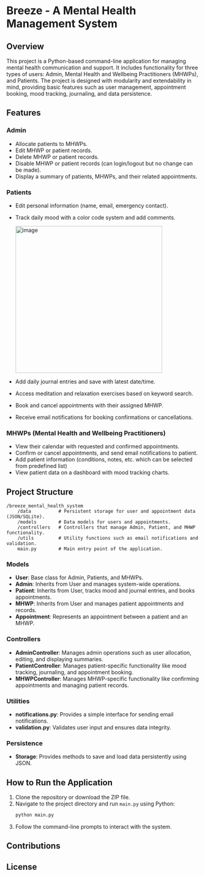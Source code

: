 
# Breeze - A Mental Health Management System

## Overview

This project is a Python-based command-line application for managing mental health communication and support. It includes functionality for three types of users: Admin, Mental Health and Wellbeing Practitioners (MHWPs), and Patients. The project is designed with modularity and extendability in mind, providing basic features such as user management, appointment booking, mood tracking, journaling, and data persistence.

## Features

### Admin
- Allocate patients to MHWPs.
- Edit MHWP or patient records.
- Delete MHWP or patient records.
- Disable MHWP or patient records (can login/logout but no change can be made).
- Display a summary of patients, MHWPs, and their related appointments.

### Patients
- Edit personal information (name, email, emergency contact).
- Track daily mood with a color code system and add comments.
  
  <img width="383" alt="image" src="https://github.com/user-attachments/assets/d28b5f55-82f1-4dbe-8837-28a62902ff09">
  
- Add daily journal entries and save with latest date/time.
- Access meditation and relaxation exercises based on keyword search.
- Book and cancel appointments with their assigned MHWP.
- Receive email notifications for booking confirmations or cancellations.

### MHWPs (Mental Health and Wellbeing Practitioners)
- View their calendar with requested and confirmed appointments.
- Confirm or cancel appointments, and send email notifications to patient.
- Add patient information (conditions, notes, etc. which can be selected from predefined list)
- View patient data on a dashboard with mood tracking charts.

## Project Structure

```
/breeze_mental_health_system
    /data          # Persistent storage for user and appointment data (JSON/SQLite).
    /models        # Data models for users and appointments.
    /controllers   # Controllers that manage Admin, Patient, and MHWP functionality.
    /utils         # Utility functions such as email notifications and validation.
    main.py        # Main entry point of the application.
```

### Models
- **User**: Base class for Admin, Patients, and MHWPs.
- **Admin**: Inherits from User and manages system-wide operations.
- **Patient**: Inherits from User, tracks mood and journal entries, and books appointments.
- **MHWP**: Inherits from User and manages patient appointments and records.
- **Appointment**: Represents an appointment between a patient and an MHWP.

### Controllers
- **AdminController**: Manages admin operations such as user allocation, editing, and displaying summaries.
- **PatientController**: Manages patient-specific functionality like mood tracking, journaling, and appointment booking.
- **MHWPController**: Manages MHWP-specific functionality like confirming appointments and managing patient records.

### Utilities
- **notifications.py**: Provides a simple interface for sending email notifications.
- **validation.py**: Validates user input and ensures data integrity.

### Persistence
- **Storage**: Provides methods to save and load data persistently using JSON.

## How to Run the Application

1. Clone the repository or download the ZIP file.
2. Navigate to the project directory and run `main.py` using Python:
   ```bash
   python main.py
   ```
3. Follow the command-line prompts to interact with the system.

## Contributions

## License
